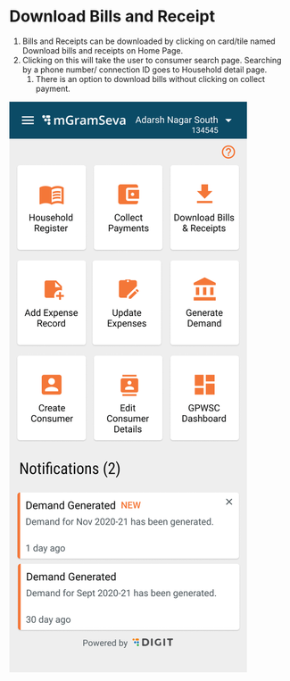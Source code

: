 # Download Bills and Receipt

1. Bills and Receipts can be downloaded by clicking on card/tile named Download bills and receipts on Home Page.
2. Clicking on this will take the user to consumer search page. Searching by a phone number/ connection ID goes to Household detail page.
   1. There is an option to download bills without clicking on collect payment.

![](../../../.gitbook/assets/image%20%2830%29.png)

